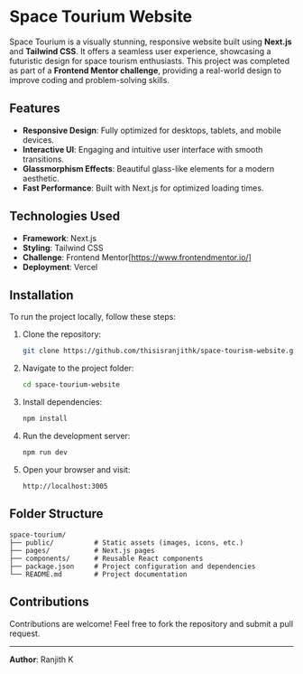 # Space Tourium Website

Space Tourium is a visually stunning, responsive website built using **Next.js** and **Tailwind CSS**. It offers a seamless user experience, showcasing a futuristic design for space tourism enthusiasts.
This project was completed as part of a **Frontend Mentor challenge**, providing a real-world design to improve coding and problem-solving skills.

## Features

- **Responsive Design**: Fully optimized for desktops, tablets, and mobile devices.
- **Interactive UI**: Engaging and intuitive user interface with smooth transitions.
- **Glassmorphism Effects**: Beautiful glass-like elements for a modern aesthetic.
- **Fast Performance**: Built with Next.js for optimized loading times.

## Technologies Used

- **Framework**: Next.js
- **Styling**: Tailwind CSS
- **Challenge**: Frontend Mentor[https://www.frontendmentor.io/]
- **Deployment**: Vercel

## Installation

To run the project locally, follow these steps:

1. Clone the repository:
   ```bash
   git clone https://github.com/thisisranjithk/space-tourism-website.git
   ```
2. Navigate to the project folder:
   ```bash
   cd space-tourium-website
   ```
3. Install dependencies:
   ```bash
   npm install
   ```
4. Run the development server:
   ```bash
   npm run dev
   ```
5. Open your browser and visit:
   ```
   http://localhost:3005
   ```

## Folder Structure

```
space-tourium/
├── public/          # Static assets (images, icons, etc.)
├── pages/           # Next.js pages
├── components/      # Reusable React components
├── package.json     # Project configuration and dependencies
└── README.md        # Project documentation
```


## Contributions

Contributions are welcome! Feel free to fork the repository and submit a pull request.

---

**Author**: Ranjith K  
